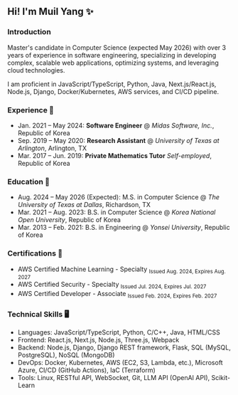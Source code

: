 ## Hi! I'm Muil Yang ✨

### Introduction

Master's candidate in Computer Science (expected May 2026) with over 3 years of experience in software engineering, specializing in developing complex, scalable web applications, optimizing systems, and leveraging cloud technologies.

I am proficient in JavaScript/TypeScript, Python, Java, Next.js/React.js, Node.js, Django, Docker/Kubernetes, AWS services, and CI/CD pipeline.

### Experience 🏢

- Jan. 2021 – May 2024: **Software Engineer** @ _Midas Software, Inc._, Republic of Korea
- Sep. 2019 – May 2020: **Research Assistant** @ _University of Texas at Arlington_, Arlington, TX
- Mar. 2017 – Jun. 2019: **Private Mathematics Tutor** _Self-employed_, Republic of Korea

### Education 📖

- Aug. 2024 – May 2026 (Expected): M.S. in Computer Science @ _The University of Texas at Dallas_, Richardson, TX
- Mar. 2021 – Aug. 2023: B.S. in Computer Science @ _Korea National Open University_, Republic of Korea
- Mar. 2013 – Feb. 2021: B.S. in Engineering @ _Yonsei University_, Republic of Korea

### Certifications 📃

- AWS Certified Machine Learning - Specialty <sub>Issued Aug. 2024, Expires Aug. 2027</sub>
- AWS Certified Security - Specialty <sub>Issued Jul. 2024, Expires Jul. 2027</sub>
- AWS Certified Developer - Associate <sub>Issued Feb. 2024, Expires Feb. 2027</sub>

### Technical Skills 🖥️

- Languages: JavaScript/TypeScript, Python, C/C++, Java, HTML/CSS
- Frontend: React.js, Next.js, Node.js, Three.js, Webpack
- Backend: Node.js, Django, Django REST framework, Flask, SQL (MySQL, PostgreSQL), NoSQL (MongoDB)
- DevOps: Docker, Kubernetes, AWS (EC2, S3, Lambda, etc.), Microsoft Azure, CI/CD (GitHub Actions), IaC (Terraform)
- Tools: Linux, RESTful API, WebSocket, Git, LLM API (OpenAI API), Scikit-Learn

